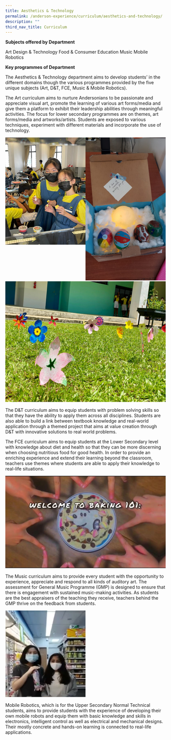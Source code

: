 ```yaml
---
title: Aesthetics & Technology
permalink: /anderson-experience/curriculum/aesthetics-and-technology/
description: ""
third_nav_title: Curriculum
---
```

**Subjects offered by Department**

Art
Design & Technology
Food & Consumer Education
Music
Mobile Robotics

**Key programmes of Department**

The Aesthetics & Technology department aims to develop students’ in the different domains though the various programmes provided by the five unique subjects (Art, D&T, FCE, Music & Mobile Robotics).
  
The Art curriculum aims to nurture Andersonians to be passionate and appreciate visual art, promote the learning of various art forms/media and give them a platform to exhibit their leadership abilities through meaningful activities. The focus for lower secondary programmes are on themes, art forms/media and artworks/artists. Students are exposed to various techniques, experiment with different materials and incorporate the use of technology. 

<img src="/images/girls4.jpg" 
     style="width:50%;float:left"><img src="/images/2%20Sec%202%20Art%20Project%20-%20Eggciting%20Time.jpeg" 
     style="width:50%"><img src="/images/1%20%20Sec%201%20Art%20mini%20installation.jpeg" 
     style="width:5=70%">
		 
The D&T curriculum aims to equip students with problem solving skills so that they have the ability to apply them across all disciplines. Students are also able to build a link between textbook knowledge and real-world application through a themed project that aims at value creation through D&T with innovative solutions to real world problems.

The FCE curriculum aims to equip students at the Lower Secondary level with knowledge about diet and health so that they can be more discerning when choosing nutritious food for good health. In order to provide an enriching experience and extend their learning beyond the classroom, teachers use themes where students are able to apply their knowledge to real-life situations.

![](/images/3%20FCE%20Bake%20a%20Cookies%20mini%20project.jpeg)

The Music curriculum aims to provide every student with the opportunity to experience, appreciate and respond to all kinds of auditory art. The assessment for General Music Programme (GMP) is designed to ensure that there is engagement with sustained music-making activities. As students are the best appraisers of the teaching they receive, teachers behind the GMP thrive on the feedback from students.

<img src="/images/4%20Music%20Jingle.jpeg" 
     style="width:50%">

Mobile Robotics, which is for the Upper Secondary Normal Technical students, aims to provide students with the experience of developing their own mobile robots and equip them with basic knowledge and skills in electronics, intelligent control as well as electrical and mechanical designs. Their mostly concrete and hands-on learning is connected to real-life applications.